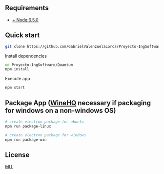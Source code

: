 ## Requirements
* [+ Node:6.5.0](https://nodejs.org/en/)

## Quick start

```bash
git clone https://github.com/GabrielValenzuelaLorca/Proyecto-IngSoftware.git
```
Install dependencies

```bash
cd Proyecto-IngSoftware/Quantum
npm install
```
Execute app
```bash
npm start
```

## Package App ([WineHQ](https://wiki.winehq.org/Ubuntu) necessary if packaging for windows on a non-windows OS)
```bash
# create electron package for ubuntu
npm run package-linux

# create electron package for windows
npm run package-win

```

## License

[MIT]

[Webpack]: http://webpack.github.io
[MIT]: http://markdalgleish.mit-license.org
[angular2]: http://angular.io
[electron]: http://electron.atom.io/
[ngrx]: https://github.com/ngrx/store
[electron-packager]: https://github.com/electron-userland/electron-packager
